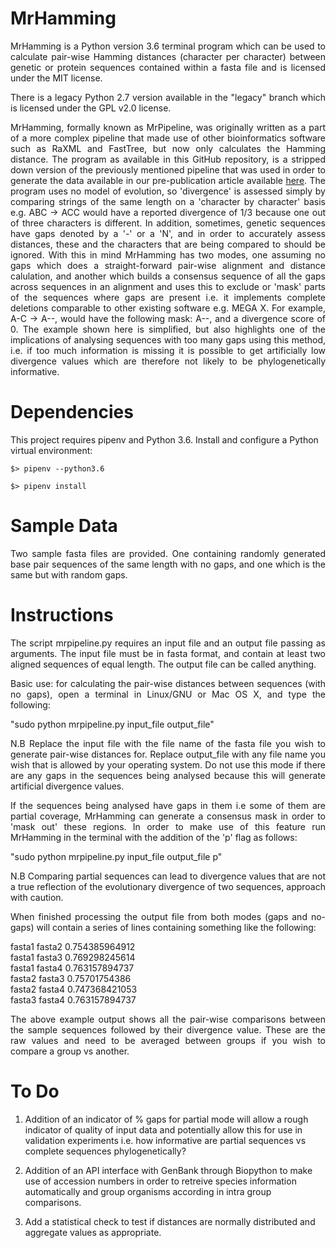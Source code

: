MrHamming
==========

<p align="justify">MrHamming is a Python version 3.6 terminal program which can be used to calculate pair-wise Hamming distances (character per character) between genetic or protein sequences contained within a fasta file and is licensed under the MIT license.</p>  
  
<p align="justify">There is a legacy Python 2.7 version available in the "legacy" branch which is licensed under the GPL v2.0 license.</p>
  
<p align="justify">MrHamming, formally known as MrPipeline, was originally written as a part of a more complex pipeline that made use of other bioinformatics software such as RaXML and FastTree, but now only calculates the Hamming distance.  The program as available in this GitHub repository, is a stripped down version of the previously mentioned pipeline that was used in order to generate the data available in our pre-publication article available <a href='https://www.biorxiv.org/content/10.1101/289892v1'>here</a>.  The program uses no model of evolution, so 'divergence' is assessed simply by comparing strings of the same length on a 'character by character' basis e.g. ABC -> ACC would have a reported divergence of 1/3 because one out of three characters is different.  In addition, sometimes, genetic sequences have gaps denoted by a '-' or a 'N', and in order to accurately assess distances, these and the characters that are being compared to should be ignored.  With this in mind MrHamming has two modes, one assuming no gaps which does a straight-forward pair-wise alignment and distance calulation, and another which builds a consensus sequence of all the gaps across sequences in an alignment and uses this to exclude or 'mask' parts of the sequences where gaps are present i.e. it implements complete deletions comparable to other existing software e.g. MEGA X.  For example, A-C -> A--, would have the following mask: A--, and a divergence score of 0.  The example shown here is simplified, but also highlights one of the implications of analysing sequences with too many gaps using this method, i.e. if too much information is missing it is possible to get artificially low divergence values which are therefore not likely to be phylogenetically informative.</p>

Dependencies
============

This project requires pipenv and Python 3.6.
Install and configure a Python virtual environment:

`$> pipenv --python3.6`

`$> pipenv install`

Sample Data
===========
<p align="justify">Two sample fasta files are provided. One containing randomly generated base pair sequences of the same length with no gaps, and one which is the same but with random gaps.</p>

Instructions
============
<p align="justify">The script mrpipeline.py requires an input file and an output file passing as arguments. The input file must be in fasta format, and contain at least two aligned sequences of equal length.  The output file can be called anything.</p>

<p align="justify">Basic use: for calculating the pair-wise distances between sequences (with no gaps), open a terminal in Linux/GNU or Mac OS X, and type the following: </p>
  
  "sudo python mrpipeline.py input_file output_file"
  
<p align="justify">N.B Replace the input file with the file name of the fasta file you wish to generate pair-wise distances for.  Replace output_file with any file name you wish that is allowed by your operating system. Do not use this mode if there are any gaps in the sequences being analysed because this will generate artificial divergence values.</p>

<p align="justify">If the sequences being analysed have gaps in them i.e some of them are partial coverage, MrHamming can generate a consensus mask in order to 'mask out' these regions.  In order to make use of this feature run MrHamming in the terminal with the addition of the 'p' flag as follows:</p> 
  
  "sudo python mrpipeline.py input_file output_file p"
  
<p align="justify">N.B Comparing partial sequences can lead to divergence values that are not a true reflection of the evolutionary divergence of two sequences, approach with caution.</p>

<p align="justify">When finished processing the output file from both modes (gaps and no-gaps) will contain a series of lines containing something like the following:</p>

fasta1 fasta2 0.754385964912  
fasta1 fasta3 0.769298245614  
fasta1 fasta4 0.763157894737  
fasta2 fasta3 0.75701754386  
fasta2 fasta4 0.747368421053  
fasta3 fasta4 0.763157894737  

<p align="justify">The above example output shows all the pair-wise comparisons between the sample sequences followed by their divergence value.  These are the raw values and need to be averaged between groups if you wish to compare a group vs another.</p>

To Do
=====
1. Addition of an indicator of % gaps for partial mode will allow a rough indicator of quality of input data and potentially allow this for use in validation experiments i.e. how informative are partial sequences vs complete sequences phylogenetically?

2. Addition of an API interface with GenBank through Biopython to make use of accession numbers in order to retreive species information automatically and group organisms according in intra group comparisons.

3. Add a statistical check to test if distances are normally distributed and aggregate values as appropriate.

